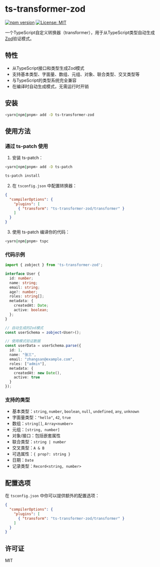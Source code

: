 # ts-transformer-zod

[![npm version](https://badge.fury.io/js/ts-transformer-zod.svg)](https://badge.fury.io/js/ts-transformer-zod)
[![License: MIT](https://img.shields.io/badge/License-MIT-yellow.svg)](https://opensource.org/licenses/MIT)

一个TypeScript自定义转换器（transformer），用于从TypeScript类型自动生成[Zod](https://github.com/colinhacks/zod)验证模式。

## 特性

- 从TypeScript接口和类型生成Zod模式
- 支持基本类型、字面量、数组、元组、对象、联合类型、交叉类型等
- 与TypeScript的类型系统完全兼容
- 在编译时自动生成模式，无需运行时开销

## 安装

```bash
<yarn|npm|pnpm> add -D ts-transformer-zod
```

## 使用方法

### 通过 ts-patch 使用

1. 安装 ts-patch：

```bash
<yarn|npm|pnpm> add -D ts-patch

ts-patch install
```

2. 在 `tsconfig.json` 中配置转换器：

```json
{
  "compilerOptions": {
    "plugins": [
      { "transform": "ts-transformer-zod/transformer" }
    ]
  }
}
```

3. 使用 ts-patch 编译你的代码：

```bash
<yarn|npm|pnpm> tspc
```

### 代码示例

```typescript
import { zobject } from 'ts-transformer-zod';

interface User {
  id: number;
  name: string;
  email: string;
  age?: number;
  roles: string[];
  metadata: {
    createdAt: Date;
    active: boolean;
  };
}

// 自动生成的Zod模式
const userSchema = zobject<User>();

// 使用模式验证数据
const userData = userSchema.parse({
  id: 1,
  name: "张三",
  email: "zhangsan@example.com",
  roles: ["admin"],
  metadata: {
    createdAt: new Date(),
    active: true
  }
});
```

### 支持的类型

- 基本类型：`string`, `number`, `boolean`, `null`, `undefined`, `any`, `unknown`
- 字面量类型：`"hello"`, `42`, `true`
- 数组：`string[]`, `Array<number>`
- 元组：`[string, number]`
- 对象/接口：包括嵌套属性
- 联合类型：`string | number`
- 交叉类型：`A & B`
- 可选属性：`{ prop?: string }`
- 日期：`Date`
- 记录类型：`Record<string, number>`

## 配置选项

在 `tsconfig.json` 中你可以提供额外的配置选项：

```json
{
  "compilerOptions": {
    "plugins": [
      { "transform": "ts-transformer-zod/transformer" }
    ]
  }
}
```

## 许可证

MIT
